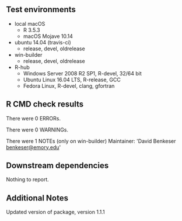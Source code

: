 ## Test environments
* local macOS
	- R 3.5.3
	- macOS Mojave 10.14
* ubuntu 14.04 (travis-ci)
	- release, devel, oldrelease
* win-builder 
	- release, devel, oldrelease
* R-hub 
	- Windows Server 2008 R2 SP1, R-devel, 32/64 bit
	- Ubuntu Linux 16.04 LTS, R-release, GCC
	- Fedora Linux, R-devel, clang, gfortran

## R CMD check results
There were 0 ERRORs.

There were 0 WARNINGs.

There were 1 NOTEs (only on win-builder)
Maintainer: 'David Benkeser <benkeser@emory.edu>'


## Downstream dependencies
Nothing to report.

## Additional Notes
Updated version of package, version 1.1.1

